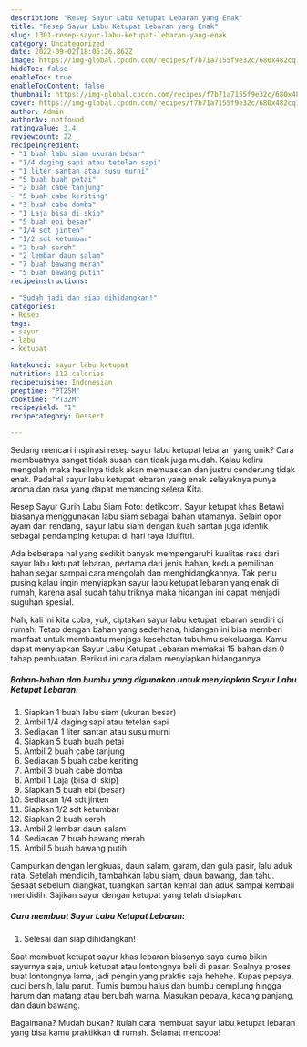 ```yaml
---
description: "Resep Sayur Labu Ketupat Lebaran yang Enak"
title: "Resep Sayur Labu Ketupat Lebaran yang Enak"
slug: 1301-resep-sayur-labu-ketupat-lebaran-yang-enak
category: Uncategorized
date: 2022-09-02T18:06:26.862Z
image: https://img-global.cpcdn.com/recipes/f7b71a7155f9e32c/680x482cq70/sayur-labu-ketupat-lebaran-foto-resep-utama.jpg
hideToc: false
enableToc: true
enableTocContent: false
thumbnail: https://img-global.cpcdn.com/recipes/f7b71a7155f9e32c/680x482cq70/sayur-labu-ketupat-lebaran-foto-resep-utama.jpg
cover: https://img-global.cpcdn.com/recipes/f7b71a7155f9e32c/680x482cq70/sayur-labu-ketupat-lebaran-foto-resep-utama.jpg
author: Admin
authorAv: notfound
ratingvalue: 3.4
reviewcount: 22
recipeingredient:
- "1 buah labu siam ukuran besar"
- "1/4 daging sapi atau tetelan sapi"
- "1 liter santan atau susu murni"
- "5 buah buah petai"
- "2 buah cabe tanjung"
- "5 buah cabe keriting"
- "3 buah cabe domba"
- "1 Laja bisa di skip"
- "5 buah ebi besar"
- "1/4 sdt jinten"
- "1/2 sdt ketumbar"
- "2 buah sereh"
- "2 lembar daun salam"
- "7 buah bawang merah"
- "5 buah bawang putih"
recipeinstructions:

- "Sudah jadi dan siap dihidangkan!"
categories:
- Resep
tags:
- sayur
- labu
- ketupat

katakunci: sayur labu ketupat 
nutrition: 112 calories
recipecuisine: Indonesian
preptime: "PT25M"
cooktime: "PT32M"
recipeyield: "1"
recipecategory: Dessert

---
```





Sedang mencari inspirasi resep sayur labu ketupat lebaran yang unik? Cara membuatnya sangat tidak susah dan tidak juga mudah. Kalau keliru mengolah maka hasilnya tidak akan memuaskan dan justru cenderung tidak enak. Padahal sayur labu ketupat lebaran yang enak selayaknya punya aroma dan rasa yang dapat memancing selera Kita.





Resep Sayur Gurih Labu Siam Foto: detikcom. Sayur ketupat khas Betawi biasanya menggunakan labu siam sebagai bahan utamanya. Selain opor ayam dan rendang, sayur labu siam dengan kuah santan juga identik sebagai pendamping ketupat di hari raya Idulfitri.

Ada beberapa hal yang sedikit banyak mempengaruhi kualitas rasa dari sayur labu ketupat lebaran, pertama dari jenis bahan, kedua pemilihan bahan segar sampai cara mengolah dan menghidangkannya. Tak perlu pusing kalau ingin menyiapkan sayur labu ketupat lebaran yang enak di rumah, karena asal sudah tahu triknya maka hidangan ini dapat menjadi suguhan spesial.






Nah, kali ini kita coba, yuk, ciptakan sayur labu ketupat lebaran sendiri di rumah. Tetap dengan bahan yang sederhana, hidangan ini bisa memberi manfaat untuk membantu menjaga kesehatan tubuhmu sekeluarga. Kamu dapat menyiapkan Sayur Labu Ketupat Lebaran memakai 15 bahan dan 0 tahap pembuatan. Berikut ini cara dalam menyiapkan hidangannya.

<!--inarticleads1-->

##### Bahan-bahan dan bumbu yang digunakan untuk menyiapkan Sayur Labu Ketupat Lebaran:

1. Siapkan 1 buah labu siam (ukuran besar)
1. Ambil 1/4 daging sapi atau tetelan sapi
1. Sediakan 1 liter santan atau susu murni
1. Siapkan 5 buah buah petai
1. Ambil 2 buah cabe tanjung
1. Sediakan 5 buah cabe keriting
1. Ambil 3 buah cabe domba
1. Ambil 1 Laja (bisa di skip)
1. Siapkan 5 buah ebi (besar)
1. Sediakan 1/4 sdt jinten
1. Siapkan 1/2 sdt ketumbar
1. Siapkan 2 buah sereh
1. Ambil 2 lembar daun salam
1. Sediakan 7 buah bawang merah
1. Ambil 5 buah bawang putih


Campurkan dengan lengkuas, daun salam, garam, dan gula pasir, lalu aduk rata. Setelah mendidih, tambahkan labu siam, daun bawang, dan tahu. Sesaat sebelum diangkat, tuangkan santan kental dan aduk sampai kembali mendidih. Sajikan sayur dengan ketupat yang telah disiapkan. 

<!--inarticleads2-->

##### Cara membuat Sayur Labu Ketupat Lebaran:


1. Selesai dan siap dihidangkan!

Saat membuat ketupat sayur khas lebaran biasanya saya cuma bikin sayurnya saja, untuk ketupat atau lontongnya beli di pasar. Soalnya proses buat lontongnya lama, jadi pengin yang praktis saja hehehe. Kupas pepaya, cuci bersih, lalu parut. Tumis bumbu halus dan bumbu cemplung hingga harum dan matang atau berubah warna. Masukan pepaya, kacang panjang, dan daun bawang. 

Bagaimana? Mudah bukan? Itulah cara membuat sayur labu ketupat lebaran yang bisa kamu praktikkan di rumah. Selamat mencoba!
